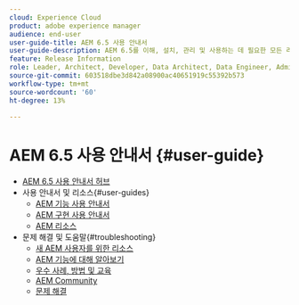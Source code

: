```yaml
---
cloud: Experience Cloud
product: adobe experience manager
audience: end-user
user-guide-title: AEM 6.5 사용 안내서
user-guide-description: AEM 6.5를 이해, 설치, 관리 및 사용하는 데 필요한 모든 리소스에 대한 개요입니다
feature: Release Information
role: Leader, Architect, Developer, Data Architect, Data Engineer, Admin, User
source-git-commit: 603518dbe3d842a08900ac40651919c55392b573
workflow-type: tm+mt
source-wordcount: '60'
ht-degree: 13%

---
```



# AEM 6.5 사용 안내서 {#user-guide}

+ [AEM 6.5 사용 안내서 허브](home.md)
+ 사용 안내서 및 리소스{#user-guides}
   + [AEM 기능 사용 안내서](capabilities.md)
   + [AEM 구현 사용 안내서](implementation.md)
   + [AEM 리소스](resources.md)
+ 문제 해결 및 도움말{#troubleshooting}
   + [새 AEM 사용자를 위한 리소스](new.md)
   + [AEM 기능에 대해 알아보기](learn.md)
   + [우수 사례, 방법 및 교육](best-practice.md)
   + [AEM Community](community.md)
   + [문제 해결](troubleshooting.md)
